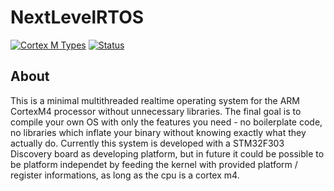 # NextLevelRTOS

[![Cortex M Types](https://img.shields.io/badge/target-thumbv7em--none--eabihf-green)](https://docs.rust-embedded.org/cortex-m-quickstart/cortex_m_quickstart/) [![Status](https://img.shields.io/badge/Status-W.I.P-red)]()


## About
This is a minimal multithreaded realtime operating system for the ARM CortexM4 processor without unnecessary libraries. The final goal is to compile your own
OS with only the features you need - no boilerplate code, no libraries which inflate your binary without knowing exactly what they actually do. 
Currently this system is developed with a STM32F303 Discovery board as developing platform, but in future it could be possible to be platform independet by feeding the kernel with provided platform / register informations, as long as the cpu is a cortex m4.
